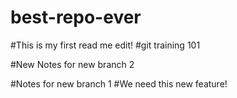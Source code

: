 # best-repo-ever

#This is my first read me edit!
#git training 101

#New Notes for new branch 2

#Notes for new branch 1
#We need this new feature!
